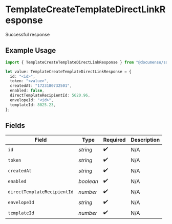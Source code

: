 # TemplateCreateTemplateDirectLinkResponse

Successful response

## Example Usage

```typescript
import { TemplateCreateTemplateDirectLinkResponse } from "@documenso/sdk-typescript/models/operations";

let value: TemplateCreateTemplateDirectLinkResponse = {
  id: "<id>",
  token: "<value>",
  createdAt: "1723180732501",
  enabled: false,
  directTemplateRecipientId: 5620.96,
  envelopeId: "<id>",
  templateId: 8025.23,
};
```

## Fields

| Field                       | Type                        | Required                    | Description                 |
| --------------------------- | --------------------------- | --------------------------- | --------------------------- |
| `id`                        | *string*                    | :heavy_check_mark:          | N/A                         |
| `token`                     | *string*                    | :heavy_check_mark:          | N/A                         |
| `createdAt`                 | *string*                    | :heavy_check_mark:          | N/A                         |
| `enabled`                   | *boolean*                   | :heavy_check_mark:          | N/A                         |
| `directTemplateRecipientId` | *number*                    | :heavy_check_mark:          | N/A                         |
| `envelopeId`                | *string*                    | :heavy_check_mark:          | N/A                         |
| `templateId`                | *number*                    | :heavy_check_mark:          | N/A                         |